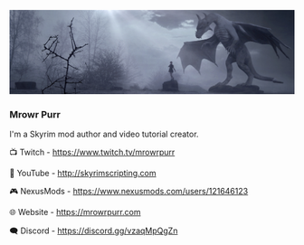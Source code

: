 ![Mrowr Purr](Images/background-wide.jpg)

### Mrowr Purr

I'm a Skyrim mod author and video tutorial creator.

📺 Twitch - https://www.twitch.tv/mrowrpurr

🎥 YouTube - http://skyrimscripting.com

🎮 NexusMods - https://www.nexusmods.com/users/121646123

🌐 Website - https://mrowrpurr.com

🗨️ Discord - https://discord.gg/vzaqMpQgZn
